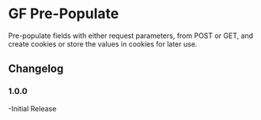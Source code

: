 # GF Pre-Populate

Pre-populate fields with either request parameters, from POST or GET, and create cookies or store the values in cookies for later use.

## Changelog
### 1.0.0
-Initial Release